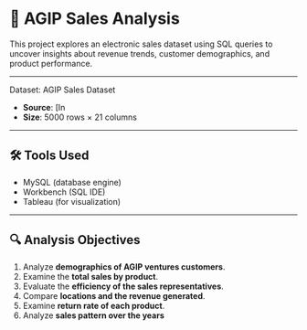 
# 🛒 AGIP Sales Analysis

This project explores an electronic sales dataset using SQL queries to uncover insights about revenue trends, customer demographics, and product performance.

---

 Dataset: AGIP Sales Dataset
- **Source**: [In
- **Size**: 5000 rows × 21 columns  

---

## 🛠️ Tools Used
- MySQL (database engine)  
- Workbench (SQL IDE)  
- Tableau (for visualization)  

---

## 🔍 Analysis Objectives
1. Analyze **demographics of AGIP ventures customers**.  
2. Examine the **total sales by product**.  
3. Evaluate the **efficiency of the sales representatives**.  
4. Compare **locations and the revenue generated**.  
5. Examine **return rate of each product**.
6.  Analyze **sales pattern over the years** 
